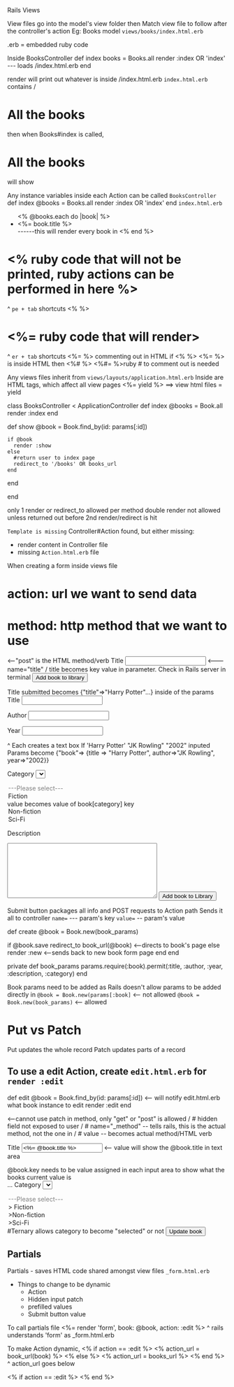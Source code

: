 Rails Views

View files go into the model's view folder then 
Match view file to follow after the controller's action 
Eg: Books model
`views/books/index.html.erb`

.erb = embedded ruby code

Inside BooksController
def index
  books = Books.all
  render :index OR 'index' --- loads /index.html.erb
end

render will print out whatever is inside /index.html.erb
`index.html.erb`
contains /   <h1>All the books</h1>
then when Books#index is called, <h1>All the books</h1> will show

Any instance variables inside each Action can be called
`BooksController`
def index
  @books = Books.all
  render :index OR 'index' 
end
`index.html.erb`
<ul>
<% @books.each do |book| %>
<li> <%= book.title %></li> ------this will render every book in 
<% end %>
</ul>

# <% ruby code that will not be printed, ruby actions can be performed in here %>
^ `pe + tab` shortcuts <% %>
# <%= ruby code that will render>
^ `er + tab` shortcuts <%= %>
commenting out in HTML <!--- --->
if <% %> <%= %> is inside HTML <!--- ---> then <%# %> <%#= %>ruby # to comment out is needed

Any views files inherit from `views/layouts/application.html.erb`
Inside are HTML tags, which affect all view pages
<%= yield %> ==> view html files = yield 

class BooksController < ApplicationController
  def index
    @books = Book.all
    render :index
  end

  def show
    @book = Book.find_by(id: params[:id])
    
    if @book
      render :show
    else
      #return user to index page
      redirect_to '/books' OR books_url
    end
  end

end

only 1 render or redirect_to allowed per method
double render not allowed unless returned out before 2nd render/redirect is hit


`Template is missing` 
Controller#Action found, but either missing:
- render content in Controller file
- missing `Action.html.erb` file

When creating a form inside views file

# action: url we want to send data
# method: http method that we want to use

<form action="/books" method="post">  <--"post" is the HTML method/verb
  <label for="title">Title</label>
  <input id="title" type="text" name="title"> <--- name="title" / title becomes key value in parameter. Check in Rails server in terminal

  <input type="submit" value="Add book to library">
</form>

Title submitted becomes {"title"=>"Harry Potter"...} inside of the params
<label for="title">Title</label>
<input id="title" type="text" name="book[title]">

<label for="author">Author</label>
<input id="author" type="text" name="book[author]">

<label for="year">Year</label>
<input id="year" type="text" name="book[year]">

^ Each creates a text box
If 'Harry Potter' "JK Rowling" "2002" inputed
Params become {"book"=> {title => "Harry Potter", author=>"JK Rowling", year=>"2002}}

<label for="category">Category</label>
<select id="category" name="book[category]">
  <option disabled selected> ---Please select--- </option>
  <option value="Fiction">Fiction</option> value becomes value of book[category] key
  <option value="Non-fiction">Non-fiction</option>
  <option value="Sci-Fi">Sci-Fi</option>
</select>

<label for="description"> Description </label>
<textarea name="book[description]" rows="8" cols="40"> </textarea>
<input type="submit" value="Add book to Library">

Submit button packages all info and POST requests to Action path
Sends it all to controller
`name=` --- param's key
`value=` -- param's value


def create
  @book = Book.new(book_params)

  if @book.save
    redirect_to book_url(@book) <--directs to book's page
  else
    render :new <--sends back to new book form page
  end
end

private
def book_params
  params.require(:book).permit(:title, :author, :year, :description, :category)
end

Book params need to be added as Rails doesn't allow params to be added directly in 
 `@book = Book.new(params[:book]` <-- not allowed 
 `@book = Book.new(book_params)` <-- allowed

# Put vs Patch
Put updates the whole record
Patch updates parts of a record

## To use a edit Action, create `edit.html.erb` for `render :edit`

def edit
  @book = Book.find_by(id: params[:id]) <-- will notify edit.html.erb what book instance to edit
  render :edit
end


<form action="<% book_url(@book) %>" method="post">  <--cannot use patch in method, only "get" or "post" is allowed
  <input type="hidden" name="_method" value="PATCH"> 
/     # hidden field not exposed to user
/     # name="_method" -- tells rails, this is the actual method, not the one in <form>
/     # value -- becomes actual method/HTML verb

  <label for="title">Title</label>
  <input id="title" type="text" name="title" value="<%= @book.title %>"> <-- value will show the @book.title in text area

@book.key needs to be value assigned in each input area to show what the books current value is    
...
<label for="category">Category</label>
<select id="category" name="book[category]">
  <option disabled> ---Please select--- </option>
  <option value="Fiction" <%= @book.category == "Fiction" ? "selected" : "" %> > Fiction</option> 
  <option value="Non-fiction" <%= @book.category == "Non-fiction" ? "selected" : "" %>>Non-fiction</option>
  <option value="Sci-Fi" <%= @book.category == "Sci-Fi" ? "selected" : "" %>>Sci-Fi</option>
  #Ternary allows category to become "selected" or not 
</select>



  <input type="submit" value="Update book">
</form>


## Partials
Partials - saves HTML code shared amongst view files 
`_form.html.erb`
+ Things to change to be dynamic
  - Action
  - Hidden input patch
  - prefilled values
  - Submit button value

To call partials file
<%= render 'form', book: @book, action: :edit %>
^ rails understands 'form' as _form.html.erb

To make Action dynamic,
<% if action == :edit %>
<%  action_url = book_url(book) %>
<% else %>
<%  action_url = books_url %>
<% end %>
^ action_url goes below

<form action="<%= action_url %>" method="post">
  <% if action == :edit %>
  <input type="hidden" name="_method" value="PATCH">
  <% end %>


